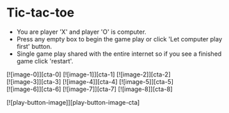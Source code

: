 # Tic-tac-toe

* You are player 'X' and player 'O' is computer. 
* Press any empty box to begin the game play or click 'Let computer play first' button.
* Single game play shared with the entire internet so if you see a finished game click 'restart'.
  <br/>

[![image-0]][cta-0] [![image-1]][cta-1] [![image-2]][cta-2]<br/>
[![image-3]][cta-3] [![image-4]][cta-4] [![image-5]][cta-5]<br/>
[![image-6]][cta-6] [![image-7]][cta-7] [![image-8]][cta-8]

[![play-button-image]][play-button-image-cta]


